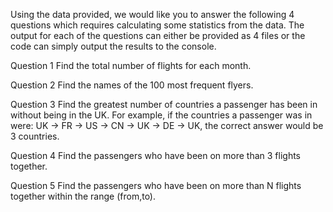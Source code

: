 Using the data provided, we would like you to answer the following 4 questions which requires calculating some statistics from the data. The output for each of the questions can either be provided as 4 files or the code can simply output the results to the console.


Question 1
Find the total number of flights for each month.

Question 2
Find the names of the 100 most frequent flyers.

Question 3
Find the greatest number of countries a passenger has been in without being in the UK. For example, if the countries a passenger was in were: UK -> FR -> US -> CN -> UK -> DE -> UK, the correct answer would be 3 countries.

Question 4
Find the passengers who have been on more than 3 flights together.

Question 5
Find the passengers who have been on more than N flights together within the range (from,to).

